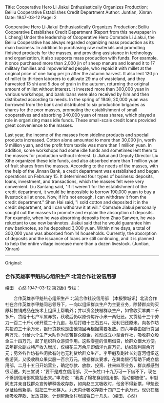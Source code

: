 Title: Cooperative Hero Li Jiakui Enthusiastically Organizes Production; Beiliu Cooperative Establishes Credit Department
Author: Juntian, Xinran
Date: 1947-03-12
Page: 2

Cooperative Hero Li Jiakui Enthusiastically Organizes Production; Beiliu Cooperative Establishes Credit Department
[Report from this newspaper in Licheng] Under the leadership of Cooperative Hero Comrade Li Jiakui, the Beiliu Cooperative has always regarded organizing mass production as its main business. In addition to purchasing raw materials and promoting finished products for the masses, and providing assistance in technology and organization, it also supports mass production with funds. For example, it once purchased more than 2,000 jin of sheep manure and loaned it to 17 military families and impoverished people, who repaid it with millet at the original price of one liang per jin after the autumn harvest. It also lent 120 jin of millet to thirteen laborers to cultivate 29 mu of wasteland, and they harvested 13 shi and 5 dou of grain in the autumn, returning the original amount of millet without interest. It invested more than 300,000 yuan in various workshops, and bank loans were also received by him and then distributed according to needs. In the spring of 1946, 20,000 yuan was borrowed from the bank and distributed to six production brigades as shares for the poor masses, promoting the establishment of small cooperatives and absorbing 340,000 yuan of mass shares, which played a role in organizing mass idle funds. These small-scale credit loans provided great convenience to the masses.

Last year, the income of the masses from sideline products and special products increased. Cotton alone amounted to more than 30,000 jin, worth 9 million yuan, and the profit from textile was more than 1 million yuan. In addition, some workshops had some idle funds and sometimes lent them to the masses for production without interest. Li Jiakui and Deputy Director Liu Xihe organized these idle funds, and also absorbed more than 1 million yuan of fruit shares from the masses. According to the needs of the masses, with the help of the Jinnan Bank, a credit department was established and began operations on February 15. It determined four types of business: deposits, loans, investment, and transactions, which the masses felt were very convenient. Liu Santang said, "If it weren't for the establishment of the credit department, it would be impossible to borrow 190,000 yuan to buy a livestock all at once. Now, if it's not enough, I can withdraw it from the credit department." Shen Hai said, "I sold cotton and deposited it in the credit department, and I can withdraw it at will." Comrade Jiakui personally sought out the masses to promote and explain the absorption of deposits. For example, when he was absorbing deposits from Zhao Sanwen, he was reluctant to use new banknotes. Jiakui said that he would guarantee him new banknotes, so he deposited 3,000 yuan. Within nine days, a total of 300,000 yuan was absorbed from 14 households. Currently, the absorption of deposits and the issuance of loans are still continuing, and it is planned to help the entire village increase more than a dozen livestock. (Juntian, Xinran)



<hr /> 

Original: 


### 合作英雄李甲魁热心组织生产  北流合作社设信用部
峻田　心然
1947-03-12
第2版()
专栏：

　　合作英雄李甲魁热心组织生产
    北流合作社设信用部
    【本报黎城讯】北流合作社在合作英雄李甲魁同志领导下，一向以组织群众生产为主要业务，除替群众购买原料推销成品在技术上组织上帮助外；并以资金扶植群众生产，如曾收买羊粪二千多斤，贷给十七户军属赤贫，秋收后仍以原价每斤小米一两归还。又贷给十三个劳力一百二十斤小米开荒二十九亩，秋后打粮十三石五斗，无利归还原米。向各作坊共投资三十余万元，银行贷款也是由他领回再根据需要发放。四六年春由银行贷回两万元，分给六个生产大队作为贫苦群众股金，推动成立小型合作社，吸收群众股金三十四万元，起了组织群众游资作用。这些零星的信用借贷，给群众很大方便。
    去年群众副业特产收入增加，仅棉花三万余斤即值洋九百万元，纺织盈利百余万元；另外各作坊有些闲款有时也无利贷给群众生产。李甲魁及副社长刘喜河组织这些游资，又吸收群众果实股一百余万元，根据群众要求，在冀南银行帮助下成立信用部，二月十五日开始营业，确定存款、放款、投资、往来四项业务，群众都感到很活便。刘三堂说：“要不是成立信用部，买一头牲口十九万可一下借不下，现在不够到信用部就能抽出来。”申海说：“我卖了棉花存到信用部，抽动都随便”。甲魁同志并亲自找群众宣传解释吸收存款，如向赵三文吸收时，他舍不得新票，甲魁说保证给他新票，就把三千元存入。九天内计吸收存款十四户三十余万元。现仍在继续吸收存款、发放贷款，计划帮助全村增加牲口十几头。（峻田、心然）
